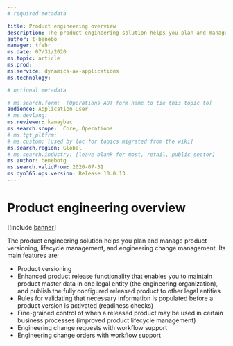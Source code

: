 ```yaml
---
# required metadata

title: Product engineering overview
description: The product engineering solution helps you plan and manage product versioning, lifecycle management, and engineering change management.
author: t-benebo
manager: tfehr
ms.date: 07/31/2020
ms.topic: article
ms.prod: 
ms.service: dynamics-ax-applications
ms.technology: 

# optional metadata

# ms.search.form:  [Operations AOT form name to tie this topic to]
audience: Application User
# ms.devlang: 
ms.reviewer: kamaybac
ms.search.scope:  Core, Operations
# ms.tgt_pltfrm: 
# ms.custom: [used by loc for topics migrated from the wiki]
ms.search.region: Global
# ms.search.industry: [leave blank for most, retail, public sector]
ms.author: benebotg
ms.search.validFrom: 2020-07-31
ms.dyn365.ops.version: Release 10.0.13
---
```


# Product engineering overview

[!include [banner](../includes/banner.md)]

The product engineering solution helps you plan and manage product versioning, lifecycle management, and engineering change management. Its main features are:

- Product versioning
- Enhanced product release functionality that enables you to maintain product master data in one legal entity (the engineering organization), and publish the fully configured released product to other legal entities
- Rules for validating that necessary information is populated before a product version is activated (readiness checks)
- Fine-grained control of when a released product may be used in certain business processes (improved product lifecycle management)
- Engineering change requests with workflow support
- Engineering change orders with workflow support
